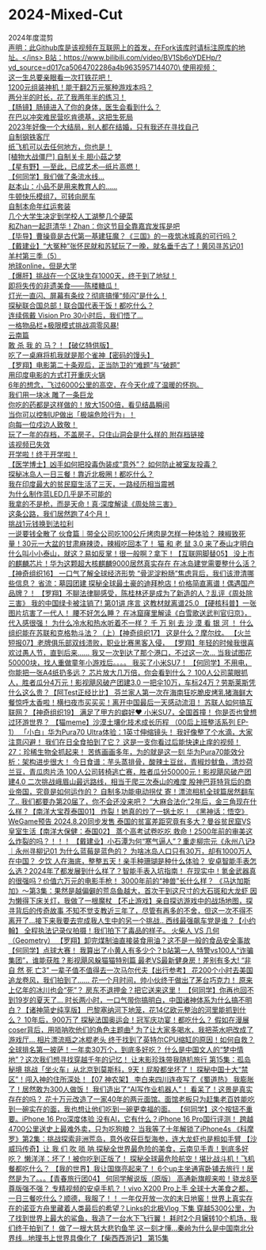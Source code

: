 # 2024-Mixed-Cut
2024年度混剪\
<ins>声明：此Github库是该视频在互联网上的首发，在Fork该库时请标注原库的地址。\</ins>
B站：https://www.bilibili.com/video/BV1Sb6oYDEHp/?vd_source=d017ca5064702286a4b9635957144070\
使用视频：\
这一生总要亲眼看一次打铁花吧！\
1200元组装神机！能干翻2万元冤种游戏本吗？\
两分半的时长，花了我两年半的练习！\
【肠镜】肠镜进入了你的身体，医生会看到什么？\
在巴以冲突难民营吃肯德基，这把生死局\
2023年好像一个大结局，别人都在结婚，只有我还在寻找自己\
自制钢铁客厅\
纸飞机可以去任何地方，你也是！\
[植物大战僵尸] 自制关卡 胆小菇之梦\
【星有野】—至此，已成艺术—纸片高燃！\
【何同学】我们做了条流水线…\
赵本山：小品不是用来教育人的……\
牛顿快乐模组7，可转向房车\
自制本命年红运套装\
几个大学生决定到学校人工湖整几个硬菜\
和Zhan一起逛清华！Zhan：你这节目全靠嘉宾发挥是吧\
【毕导】曹操竟是古代第一基建狂魔？《三国》的一夜筑冰城真的可行吗？\
【戴建业】“大冤种”张怀民就和苏轼玩了一晚，就名垂千古了！黄冈寻苏记01\
羊村第三季（5）\
地球online，但是大学\
【爆肝】挑战在一个区块生存1000天，终于到了地狱！\
即将失传的非遗美食——陈楼糖瓜！\
灯光一直闪、屏幕有条纹？彻底搞懂“频闪”是什么！\
探秘联合国总部！联合国代表干饭！都吃什么？\
连续佩戴 Vision Pro 30小时后，我们悟了...\
一格物品栏+极限模式挑战凋零风暴!\
云南篇\
敢 杀 我 的 马？！【破亿特供版】\
吃了一桌麻将机我就是那个雀神【密码的馒头】\
【罗翔】电影第二十条观后，正当防卫的“难题”与“破题”\
用印度电影的方式打开重庆火锅\
6年的想念，飞过6000公里的高空，在今天化成了温暖的怀抱。\
我们用一块冰 雕了一条巨龙\
你吃的药都是这样做的！放大1500倍，看见结晶瞬间\
当你可以控制UP做出「极端危险行为」！\
向每一位戍边人致敬！\
玩了一年的存档，不盖房子，只住山洞会是什么样的 附存档链接\
该视频已失效\
开学啦！终于开学啦！\
【医学博士】凶手如何把投毒伪装成“意外”？ 如何防止被室友投毒？\
探秘冰岛人一日三餐！靠近北极圈！都吃什么？\
我在印度最大的贫民窟生活了三天，一路经历相当震撼\
为什么制作蓝LED几乎是不可能的\
我拿的不是枪，而是天命！真·深度解读《周处除三害》\
这条公路，我们居然跑了4个月！\
挑战1元钱换到法拉利\
一说要钱全散了
伙食篇｜带全公司吃100公斤烤肉是怎样一种体验？
辣椒致死量！30元一大盆的甘肃麻辣烫，辣椒吃回本了！
猫 和 老 鼠 3.0
来了泰山才明白什么叫小小泰山，就这？易如反掌！很一般啊？拿下！【互联网脚替05】
没上市的麒麟芯片！华为这颗超大核麒麟9000居然真实存在
在冰岛建党需要整什么活？【神奇组织16】
一口气了解全球经济形势
“骨泥淀粉肠”焦虑背后，我们该澄清哪些信息？
省流：墓园团建
探秘全球最土豪的迪拜枪店！价格简直离谱！偶遇国产品牌？！
【罗翔】不聊法律聊感受，陈桂林还是成为了新造的人？乱评《周处除三害》
我的中国绿卡被注销了!
第01讲 序言
这教材就离谱25.0
【硬核科普】一张图片坑害了一代人！ 腰不好怎么睡？
在冰窟窿里解读《白雪歌送武判官归京》，代入感很强！
为什么冷水和热水听着不一样？
千 万 别 去 沙 漠 看 银 河 ！
什么组织能在苏联和克格勃斗法？（上）【神奇组织17】
这是什么？摩尔纹。
【火兰短报07】老牌俱乐部双线溃败，职业比赛黑客入侵，
【罗翔】年轻的时候我很喜欢过愚人节，直到后来……
我又一次到达了那个港口，不过这一次…
当我试图花50000块，找人重做童年小游戏后。。。。
我买了小米SU7！
【何同学】不用电，你能把一张A4纸扔多远？
芯片放大几万倍，你会看到什么？
100人公司蒙眼抓人，胜者瓜分4万元！影视飓风破产团建3.0
一把伞10万，车标24万？劳斯莱斯凭什么这么贵？【阿Test正经比比】
芬兰家人第一次在海南狂吃脆皮烤乳猪海鲜大餐惊呼太香啦！横扫夜市买买买！离开中国最后一天感动流泪！
苏联人如何搞互联网？【神奇组织19】
满足了甲方的癖好♥
小米SU7，全国首撞！
你是否也曾想过环游世界？
【猫meme】沙漠土壤化技术成长历程 （00后上班整活系列 EP-1）
「小白」华为Pura70 Ultra体验：1英寸伸缩镜头！
我好像整了个水滴，大家注意闪避！
我们在日全食拍到了它？
这是一支你看过后能快速止痒的视频！
27：珍稀生物全抓起来！
苦练画画多年，为的就是这一刻
华为Pura70能效分析：架构进步很大！
今日食谱：芋头蒸排骨，酸辣土豆丝，青椒炒鱿鱼，清炒荷兰豆，青瓜肉片汤
100人公司转椅逃亡赛，胜者瓜分50000元！影视飓风破产团建4.0
二次挑战峨眉山最远路线，相当于爬三次泰山的难度
股神巴菲特背后的商业帝国，究竟是如何运作的？
自制多功能电动拐仗
寄！漂流相机全球篇居然翻车了..
我们都要办第20届了，你不会还没来吧？
“大麻合法化”2年后，金三角现在什么样？【南洋大宝荐泰国01】
炸裂！她真的炒了一锅土吃！
《黑神话：悟空》WeGame预告  2024.8.20同步发售
泰国的贫富差距究竟有多大？曼谷贫民窟VS皇室生活【南洋大保健：泰国02】
蒸个高考试卷吃吃
救命！2500年前的审美这么炸裂的吗？！！！
【戴建业】小石潭为何“寒气逼人”？重走柳宗元《永州八记》｜永州寻柳记01
为什么蓝莓是蓝色的？
为啥冰岛人口只有30万，却有1000万人在中国？
夕饮
人在海底，整整五天！亲手种珊瑚是种什么体验？
安卓智能手表怎么选？2024年了都发展到什么样了？智能手表入坑指南！
在现实中！氪金武器真的很强吗？价值六万元的电影手枪！
3000年前的“神兽”长什么样？
《马达加斯加》～第3集：果然是越偏僻的荒岛鱼越大，首次干到这尺寸的大石斑和大龙虾
因为懒得下床关灯，我做了一根魔杖
【不止游戏】亲自探访游戏中的战场地图，探寻背后的传奇故事
不知不觉支教近三年了，尽管有再多的不舍，但这一次不得不离开了...接下来我要去完成我人生中的另一个挑战..
西线最强飙车党是谁？【小约翰】
全程执法记录仪拍摄！我们拍下了毒品的样子。
火柴人 VS 几何（Geometry）
【罗翔】卸完煤制油直接装食用油？这不是一般的食品安全事故
【何同学】点球大赛！
我算出了小黄人有多少个？b站第一人
特警vs100人“诈骗集团”，谁能获胜？影视飓风躲猫猫特别篇
最老VS最新健身房！差别有多大!
“非 自 然 死 亡3”
一辈子值不值得去一次马尔代夫【出行参考】
花200个小时去美国追龙卷风，我们拍到了……
花一个月时间，帅小伙终于做出了茅台巧克力！
原来上亿年的冰川也会“死”？
房东不退押金？把它送来这里！
【何同学】你再也回不到19岁的夏天了...
时长两小时，一口气带你搞明白，中国诸神体系为什么搞不明白？【诸神简史纯享版】
巴黎塞纳河下地笼，花14亿欧元整治的河里能抓到什么？
10年后，900万了
探秘法国奥运会！冠军庆功宴！都吃什么？
假如在漫展coser背后，用唢呐吹他们的角色主题曲²
为了让大家多喝水，我把茶水吧改成了游戏厅…
相片漂流瓶之冰棍老头
终于找到了英特尔CPU缩缸的原因！如何自救？
全球排名第一披萨！一年卖30万个，到底多好吃？
什么是中国文人的“梦中情地”？这次我们想寻找穿越千年的记忆！
让末影珍珠带我随机旅行
第15集：孤岛秘境
挑战「坐火车」从北京到莫斯科，9天！屁股都坐坏了！
探秘中国十大“禁区”！闯入神的住所深处！【07 神农架】
李白来四川连夜写了《蜀道热》
我膨胀了！居然敢为300人做饭！
我们造出了“AI写作业机器人”！
看呆了！这景是真实存在的吗？
花十万元改造了一家40年的两元面馆。面馆老板只为赶集老百姓能吃到一碗实在的面，我也想让他们吃到一碗更幸福的面。
【何同学】这个按钮不重要。iPhone 16 Pro深度体验
没有AI，它有什么？iPhone 16 Pro国行评测！
跨越4700公里送史上最难外卖，只为吃狗粮？
当我等了十年解锁了iPhone4s
《科摩罗》第2集：挑战探索非洲荒岛，意外收获巨型海参，连大龙虾也是粗如手臂
【沙威玛传奇】让 我 们 吹 唢 呐
探秘全世界最危险的美食，云南见手青！到底多好吃？
懒洋洋：坏了！被你吃到正版了！
探秘全球最危险航空！堪比战斗机！飞机餐都吃什么？
【我的世界】我让国旗亮起来了！
6个up主坐通宵卧铺去旅行！居然是为了。。。【青春旅行团04】
何同学解说版（原版）
高通新旗舰来啦！骁龙8至尊版强不强？
专精视频的安卓手机？！vivo X200 Pro上手
全球十大美食之都，一日三餐吃什么？顺德，我服了！！
一年仅开放一次的末日地窖！世界上真实存在的诺亚方舟里藏着人类最后的希望？Links的北极Vlog 下集
穿越5300公里，为了找到世界上最大的鲨鱼，我造了一台水下飞行翼！
耗时2个月辗转10个机场，我们终于拍到了！
做了一根大慈大悲钓鱼竿
这一刻才懂...秦岭为什么是中国南北分界线...地理书上世界具像化了【柴西西游记】
第15集
